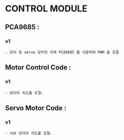 # CONTROL MODULE

## PCA9685 :
### v1
    - 모터 및 servo 모터의 자체 PCA9685 를 사용하여 PWM 을 조절

## Motor Control Code :
### v1
    - 모터의 속도를 조절.

## Servo Motor Code :
### v1
    - 서보 모터의 각도를 조절.